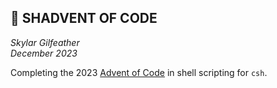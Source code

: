 ## :evergreen_tree: SHADVENT OF CODE                                             
                                                                                
_Skylar Gilfeather_                                                             
_December 2023_                                                              
                                                                                
Completing the 2023 [Advent of Code](https://adventofcode.com) in shell scripting for `csh`. 
